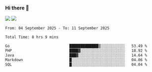 ### Hi there 👋️

![](https://komarev.com/ghpvc/?username=Loner1024)
![](https://hit.yhype.me/github/profile?account_id=20189164)

<!--START_SECTION:waka-->

```txt
From: 04 September 2025 - To: 11 September 2025

Total Time: 8 hrs 9 mins

Go                           █████████████▒░░░░░░░░░░░   53.49 %
PHP                          ████▓░░░░░░░░░░░░░░░░░░░░   18.92 %
Java                         ███▓░░░░░░░░░░░░░░░░░░░░░   14.64 %
Markdown                     █░░░░░░░░░░░░░░░░░░░░░░░░   04.06 %
SQL                          █░░░░░░░░░░░░░░░░░░░░░░░░   04.04 %
```

<!--END_SECTION:waka-->



